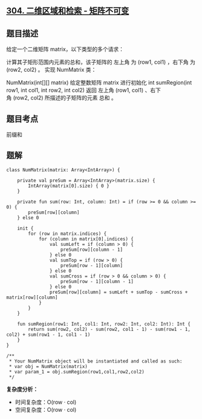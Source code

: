 ## [304. 二维区域和检索 - 矩阵不可变](https://leetcode.cn/problems/range-sum-query-2d-immutable/)

## 题目描述

给定一个二维矩阵 matrix，以下类型的多个请求：

计算其子矩形范围内元素的总和，该子矩阵的 左上角 为 (row1, col1) ，右下角 为 (row2, col2) 。
实现 NumMatrix 类：

NumMatrix(int[][] matrix) 给定整数矩阵 matrix 进行初始化
int sumRegion(int row1, int col1, int row2, int col2) 返回 左上角 (row1, col1) 、右下角 (row2, col2) 所描述的子矩阵的元素 总和 。

## 题目考点

前缀和

## 题解
 
```
class NumMatrix(matrix: Array<IntArray>) {

    private val preSum = Array<IntArray>(matrix.size) {
        IntArray(matrix[0].size) { 0 }
    }

    private fun sum(row: Int, column: Int) = if (row >= 0 && column >= 0) {
        preSum[row][column]
    } else 0

    init {
        for (row in matrix.indices) {
            for (column in matrix[0].indices) {
                val sumLeft = if (column > 0) {
                    preSum[row][column - 1]
                } else 0
                val sumTop = if (row > 0) {
                    preSum[row - 1][column]
                } else 0
                val sumCross = if (row > 0 && column > 0) {
                    preSum[row - 1][column - 1]
                } else 0
                preSum[row][column] = sumLeft + sumTop - sumCross + matrix[row][column]
            }
        }
    }

    fun sumRegion(row1: Int, col1: Int, row2: Int, col2: Int): Int {
        return sum(row2, col2) - sum(row2, col1 - 1) - sum(row1 - 1, col2) + sum(row1 - 1, col1 - 1)
    }
}

/**
 * Your NumMatrix object will be instantiated and called as such:
 * var obj = NumMatrix(matrix)
 * var param_1 = obj.sumRegion(row1,col1,row2,col2)
 */
```

**复杂度分析：**

- 时间复杂度：O(row · col)
- 空间复杂度：O(row · col) 
